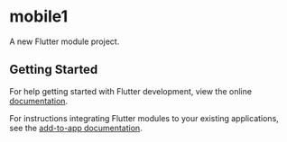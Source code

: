 # mobile1

A new Flutter module project.

## Getting Started

For help getting started with Flutter development, view the online
[documentation](https://flutter.dev/).

For instructions integrating Flutter modules to your existing applications,
see the [add-to-app documentation](https://flutter.dev/docs/development/add-to-app).
